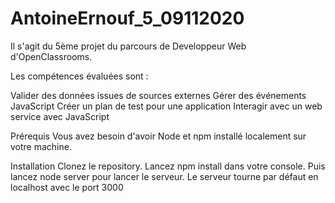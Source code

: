 # AntoineErnouf_5_09112020
 
Il s'agit du 5ème projet du parcours de Developpeur Web d'OpenClassrooms.

Les compétences évaluées sont :

Valider des données issues de sources externes
Gérer des événements JavaScript
Créer un plan de test pour une application
Interagir avec un web service avec JavaScript

Prérequis
Vous avez besoin d'avoir Node et npm installé localement sur votre machine.

Installation
Clonez le repository. Lancez npm install dans votre console. Puis lancez node server pour lancer le serveur. Le serveur tourne par défaut en localhost avec le port 3000

